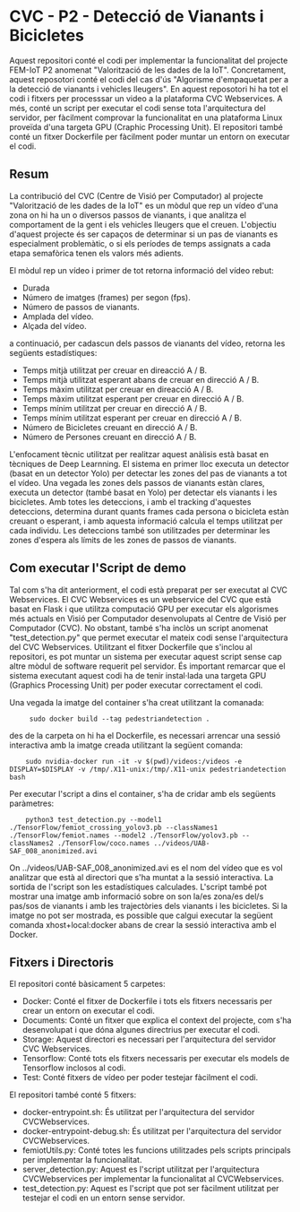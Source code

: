 # CVC - P2 - Detecció de Vianants i Bicicletes
Aquest repositori conté el codi per implementar la funcionalitat del projecte FEM-IoT P2 anomenat "Valorització de les dades de la IoT". Concretament, aquest reposotori conté el codi del cas d'ús "Algorisme d'empaquetat per a la detecció de vianants i vehicles lleugers".
En aquest reposotori hi ha tot el codi i fitxers per processsar un video a la plataforma CVC Webservices. A més, conté un script per executar el codi sense tota l'arquitectura del servidor, per fàcilment comprovar la funcionalitat en una plataforma Linux proveïda d'una targeta GPU (Craphic Processing Unit).
El repositori també conté un fitxer Dockerfile per fàcilment poder muntar un entorn on executar el codi.

## Resum
La contribució del CVC (Centre de Visió per Computador) al projecte "Valorització de les dades de la IoT" es un mòdul que rep un vídeo d'una zona on hi ha un o diversos passos de vianants, i que analitza el comportament de la gent i els vehicles lleugers que el creuen. L'objectiu d'aquest projecte és ser capaços de determinar si un pas de vianants es especialment problemàtic, o si els períodes de temps assignats a cada etapa semafòrica tenen els valors més adients.

El mòdul rep un vídeo i primer de tot retorna informació del vídeo rebut:
  - Durada
  - Número de imatges (frames) per segon (fps).
  - Número de passos de vianants.
  - Amplada del vídeo.
  - Alçada del vídeo.
  
a continuació, per cadascun dels passos de vianants del vídeo, retorna les següents estadístiques:

 - Temps mitjà utilitzat per creuar en direacció A / B.
 - Temps mitjà utilitzat esperant abans de creuar en direcció A / B.
 - Temps màxim utilitzat per creuar en direacció A / B.
 - Temps màxim utilitzat esperant per creuar en direcció A / B.
 - Temps mínim utilitzat per creuar en direcció A / B.
 - Temps mínim utilitzat esperant per creuar en direcció A / B.
 - Número de Bicicletes creuant en direcció A / B.
 - Número de Persones creuant en direcció A / B.

L'enfocament tècnic utilitzat per realitzar aquest anàlisis està basat en tècniques de Deep Learnning.
El sistema en primer lloc executa un detector (basat en un detector Yolo) per detectar les zones del pas de vianants a tot el vídeo. Una vegada les zones dels passos de vianants estàn clares, executa un detector (també basat en Yolo) per detectar els vianants i les bicicletes. Amb totes les deteccions, i amb el tracking d'aquestes deteccions, determina durant quants frames cada persona o bicicleta estàn creuant o esperant, i amb aquesta informació calcula el temps utilitzat per cada individu. Les deteccions també son utilitzades per determinar les zones d'espera als límits de les zones de passos de vianants.

## Com executar l'Script de demo
Tal com s'ha dit anteriorment, el codi està preparat per ser executat al CVC Webservices. El CVC Webservices es un webservice del CVC que està basat en Flask i que utilitza computació GPU per executar els algorismes més actuals en Visió per Computador desenvolupats al Centre de Visió per Computador (CVC).
No obstant, també s'ha inclòs un script anomenat "test_detection.py" que permet executar el mateix codi sense l'arquitectura del CVC Webservices. Utilitzant el fitxer Dockerfile que s'inclou al repositori, es pot muntar un sistema per executar aquest script sense cap altre mòdul de software requerit pel servidor. És important remarcar que el sistema executant aquest codi ha de tenir instal·lada una targeta GPU (Graphics Processing Unit) per poder executar correctament el codi.

Una vegada la imatge del container s'ha creat utilitzant la comanada:

	     sudo docker build --tag pedestriandetection .
des de la carpeta on hi ha el Dockerfile, es necessari arrencar una sessió interactiva amb la imatge creada utilitzant la següent comanda:

        sudo nvidia-docker run -it -v $(pwd)/videos:/videos -e DISPLAY=$DISPLAY -v /tmp/.X11-unix:/tmp/.X11-unix pedestriandetection bash

Per executar l'script a dins el container, s'ha de cridar amb els següents paràmetres:

        python3 test_detection.py --model1 ./TensorFlow/femiot_crossing_yolov3.pb --classNames1 ./TensorFlow/femiot.names --model2 ./TensorFlow/yolov3.pb --classNames2 ./TensorFlow/coco.names ../videos/UAB-SAF_008_anonimized.avi

On ../videos/UAB-SAF_008_anonimized.avi es el nom del vídeo que es vol analitzar que està al directori que s'ha muntat a la sessió interactiva.
La sortida de l'script son les estadístiques calculades. L'script també pot mostrar una imatge amb informació sobre on son la/es zona/es del/s pas/sos de vianants i amb les trajectòries dels vianants i les bicicletes.
Si la imatge no pot ser mostrada, es possible que calgui executar la següent comanda
	xhost+local:docker
abans de crear la sessió interactiva amb el Docker.

## Fitxers i Directoris
El repositori conté bàsicament 5 carpetes:

 - Docker: Conté el fitxer de Dockerfile i tots els fitxers necessaris per crear un entorn on executar el codi.
 - Documents: Conté un fitxer que explica el context del projecte, com s'ha desenvolupat i que dóna algunes directrius per executar el codi.
 - Storage: Aquest directori es necessari per l'arquitectura del servidor CVC Webservices.
 - Tensorflow: Conté tots els fitxers necessaris per executar els models de Tensorflow inclosos al codi.
 - Test: Conté fitxers de vídeo per poder testejar fàcilment el codi.
 
 El repositori també conté 5 fitxers:
 - docker-entrypoint.sh: És utilitzat per l'arquitectura del servidor CVCWebservices.
 - docker-entrypoint-debug.sh: És utilitzat per l'arquitectura del servidor CVCWebservices.
 - femiotUtils.py: Conté totes les funcions utilitzades pels scripts principals per implementar la funcionalitat.
 - server_detection.py: Aquest es l'script utilitzat per l'arquitectura CVCWebservices per implementar la funcionalitat al CVCWebservices.
 - test_detection.py: Aquest es l'script que pot ser fàcilment utilitzat per testejar el codi en un entorn sense servidor.
